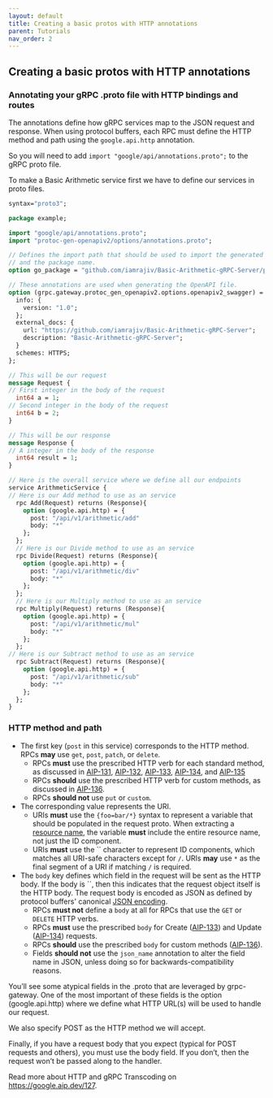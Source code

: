 ```yaml
---
layout: default
title: Creating a basic protos with HTTP annotations
parent: Tutorials
nav_order: 2
---
```


## Creating a basic protos with HTTP annotations

### Annotating your gRPC .proto file with HTTP bindings and routes

The annotations define how gRPC services map to the JSON request and response. When using protocol buffers, each RPC must define the HTTP method and path using the `google.api.http` annotation.

So you will need to add `import "google/api/annotations.proto";` to the gRPC proto file.

To make a Basic Arithmetic service first we have to define our services in proto files.

```proto
syntax="proto3";

package example;

import "google/api/annotations.proto";
import "protoc-gen-openapiv2/options/annotations.proto";

// Defines the import path that should be used to import the generated package,
// and the package name.
option go_package = "github.com/iamrajiv/Basic-Arithmetic-gRPC-Server/proto;example";

// These annotations are used when generating the OpenAPI file.
option (grpc.gateway.protoc_gen_openapiv2.options.openapiv2_swagger) = {
  info: {
    version: "1.0";
  };
  external_docs: {
    url: "https://github.com/iamrajiv/Basic-Arithmetic-gRPC-Server";
    description: "Basic-Arithmetic-gRPC-Server";
  }
  schemes: HTTPS;
};

// This will be our request
message Request {
// First integer in the body of the request
  int64 a = 1;
// Second integer in the body of the request
  int64 b = 2;
}

// This will be our response
message Response {
// A integer in the body of the response
  int64 result = 1;
}

// Here is the overall service where we define all our endpoints
service ArithmeticService {
// Here is our Add method to use as an service
  rpc Add(Request) returns (Response){
    option (google.api.http) = {
      post: "/api/v1/arithmetic/add"
      body: "*"
    };
  };
  // Here is our Divide method to use as an service
  rpc Divide(Request) returns (Response){
    option (google.api.http) = {
      post: "/api/v1/arithmetic/div"
      body: "*"
    };
  };
  // Here is our Multiply method to use as an service
  rpc Multiply(Request) returns (Response){
    option (google.api.http) = {
      post: "/api/v1/arithmetic/mul"
      body: "*"
    };
  };
// Here is our Subtract method to use as an service
  rpc Subtract(Request) returns (Response){
    option (google.api.http) = {
      post: "/api/v1/arithmetic/sub"
      body: "*"
    };
  };
}
```

### HTTP method and path

- The first key (`post` in this service) corresponds to the HTTP method. RPCs **may** use `get`, `post`, `patch`, or `delete`.
  - RPCs **must** use the prescribed HTTP verb for each standard method, as discussed in [AIP-131](https://google.aip.dev/131), [AIP-132](https://google.aip.dev/132), [AIP-133](https://google.aip.dev/133), [AIP-134](https://google.aip.dev/134), and [AIP-135](https://google.aip.dev/135)
  - RPCs **should** use the prescribed HTTP verb for custom methods, as discussed in [AIP-136](https://google.aip.dev/136).
  - RPCs **should not** use `put` or `custom`.
- The corresponding value represents the URI.
  - URIs **must** use the `{foo=bar/*}` syntax to represent a variable that should be populated in the request proto. When extracting a [resource name](https://google.aip.dev/122), the variable **must** include the entire resource name, not just the ID component.
  - URIs **must** use the `` character to represent ID components, which matches all URI-safe characters except for `/`. URIs **may** use `*` as the final segment of a URI if matching `/` is required.
- The `body` key defines which field in the request will be sent as the HTTP body. If the body is ``, then this indicates that the request object itself is the HTTP body. The request body is encoded as JSON as defined by protocol buffers' canonical [JSON encoding](https://developers.google.com/protocol-buffers/docs/proto3#json).
  - RPCs **must not** define a `body` at all for RPCs that use the `GET` or `DELETE` HTTP verbs.
  - RPCs **must** use the prescribed `body` for Create ([AIP-133](https://google.aip.dev/133)) and Update ([AIP-134](https://google.aip.dev/134)) requests.
  - RPCs **should** use the prescribed `body` for custom methods ([AIP-136](https://google.aip.dev/136)).
  - Fields **should not** use the `json_name` annotation to alter the field name in JSON, unless doing so for backwards-compatibility reasons.

You’ll see some atypical fields in the .proto that are leveraged by grpc-gateway. One of the most important of these fields is the option (google.api.http) where we define what HTTP URL(s) will be used to handle our request.

We also specify POST as the HTTP method we will accept.

Finally, if you have a request body that you expect (typical for POST requests and others), you must use the body field. If you don’t, then the request won’t be passed along to the handler.

Read more about HTTP and gRPC Transcoding on https://google.aip.dev/127.
